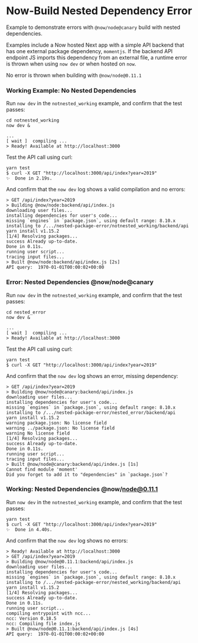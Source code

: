 # Now-Build Nested Dependency Error

Example to demonstrate errors with `@now/node@canary` build with nested dependencies.

Examples include a Now hosted Next app with a simple API backend that has one external package dependency, `momentjs`. If the backend API endpoint JS imports this dependency from an external file, a runtime error is thrown when using `now dev` or when hosted on `now`.

No error is thrown when building with `@now/node@0.11.1` 


### Working Example: No Nested Dependencies

Run `now dev` in the `notnested_working` example, and confirm that the test passes:

```
cd notnested_working
now dev &

...
[ wait ]  compiling ...
> Ready! Available at http://localhost:3000
```

Test the API call using curl:

```
yarn test
$ curl -X GET "http://localhost:3000/api/index?year=2019"
✨  Done in 2.19s.
```

And confirm that the `now dev` log shows a valid compilation and no errors:

```
> GET /api/index?year=2019
> Building @now/node:backend/api/index.js
downloading user files...
installing dependencies for user's code...
missing `engines` in `package.json`, using default range: 8.10.x
installing to /.../nested-package-error/notnested_working/backend/api
yarn install v1.15.2
[1/4] Resolving packages...
success Already up-to-date.
Done in 0.11s.
running user script...
tracing input files...
> Built @now/node:backend/api/index.js [2s]
API query:  1970-01-01T00:00:02+00:00
```



### Error: Nested Dependencies @now/node@canary

Run `now dev` in the `notnested_working` example, and confirm that the test passes:

```
cd nested_error
now dev &

...
[ wait ]  compiling ...
> Ready! Available at http://localhost:3000
```

Test the API call using curl:

```
yarn test
$ curl -X GET "http://localhost:3000/api/index?year=2019"
```

And confirm that the `now dev` log shows an error, missing dependency:

```
> GET /api/index?year=2019
> Building @now/node@canary:backend/api/index.js
downloading user files...
installing dependencies for user's code...
missing `engines` in `package.json`, using default range: 8.10.x
installing to /.../nested-package-error/nested_error/backend/api
yarn install v1.15.2
warning package.json: No license field
warning ../package.json: No license field
warning No license field
[1/4] Resolving packages...
success Already up-to-date.
Done in 0.11s.
running user script...
tracing input files...
> Built @now/node@canary:backend/api/index.js [1s]
Cannot find module 'moment'
Did you forget to add it to "dependencies" in `package.json`?
```


### Working: Nested Dependencies @now/node@0.11.1

Run `now dev` in the `notnested_working` example, and confirm that the test passes:

```
yarn test
$ curl -X GET "http://localhost:3000/api/index?year=2019"
✨  Done in 4.40s.
```

And confirm that the `now dev` log shows no errors:

```
> Ready! Available at http://localhost:3000
> GET /api/index?year=2019
> Building @now/node@0.11.1:backend/api/index.js
downloading user files...
installing dependencies for user's code...
missing `engines` in `package.json`, using default range: 8.10.x
installing to /.../nested-package-error/nested_working/backend/api
yarn install v1.15.2
[1/4] Resolving packages...
success Already up-to-date.
Done in 0.11s.
running user script...
compiling entrypoint with ncc...
ncc: Version 0.18.5
ncc: Compiling file index.js
> Built @now/node@0.11.1:backend/api/index.js [4s]
API query:  1970-01-01T00:00:02+00:00
```

